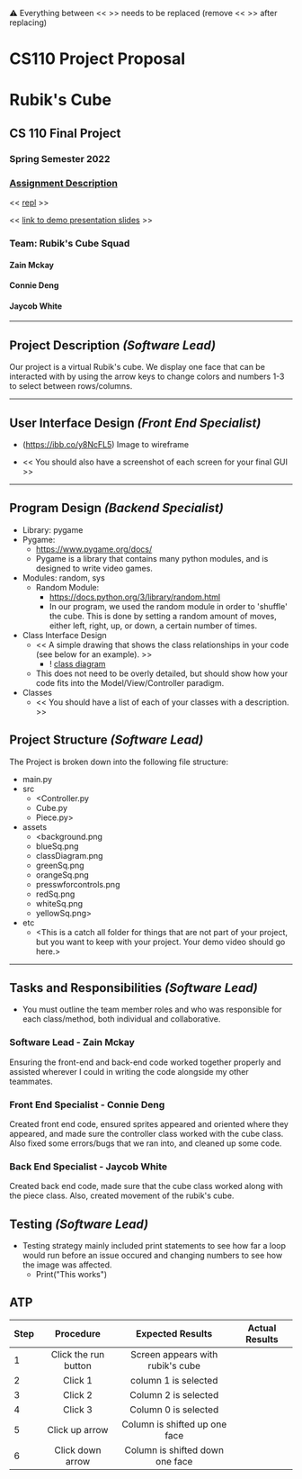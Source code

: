 :warning: Everything between << >> needs to be replaced (remove << >> after replacing)
# CS110 Project Proposal
# Rubik's Cube
## CS 110 Final Project
### Spring Semester 2022
### [Assignment Description](https://docs.google.com/document/d/1H4R6yLL7som1lglyXWZ04RvTp_RvRFCCBn6sqv-82ps/edit#)

<< [repl](#) >>

<< [link to demo presentation slides](#) >>

### Team: Rubik's Cube Squad
#### Zain Mckay
#### Connie Deng
#### Jaycob White

***

## Project Description *(Software Lead)*

Our project is a virtual Rubik's cube. We display one face that can be interacted with by using the arrow keys to change colors and numbers 1-3 to select between rows/columns. 

***    

## User Interface Design *(Front End Specialist)*

* (https://ibb.co/y8NcFL5) Image to wireframe
    
* << You should also have a screenshot of each screen for your final GUI >>

***        

## Program Design *(Backend Specialist)*

* Library: pygame
* Pygame:
    * https://www.pygame.org/docs/
    * Pygame is a library that contains many python modules, and is designed to write video games. 
* Modules: random, sys
    * Random Module:
        * https://docs.python.org/3/library/random.html
        * In our program, we used the random module in order to 'shuffle' the cube. This is done by setting a random amount of moves, either left, right, up, or down, a certain number of times.
* Class Interface Design
    * << A simple drawing that shows the class relationships in your code (see below for an example). >>
        * ! [class diagram](assets/class_diagram.jpg)
    * This does not need to be overly detailed, but should show how your code fits into the Model/View/Controller paradigm.
* Classes
    * << You should have a list of each of your classes with a description. >>

## Project Structure *(Software Lead)*

The Project is broken down into the following file structure:

* main.py
* src
    * <Controller.py
    * Cube.py
    * Piece.py>
* assets
    * <background.png
    * blueSq.png
    * classDiagram.png
    * greenSq.png
    * orangeSq.png
    * presswforcontrols.png
    * redSq.png
    * whiteSq.png
    * yellowSq.png>
* etc
    * <This is a catch all folder for things that are not part of your project, but you want to keep with your project. Your demo video should go here.>

***

## Tasks and Responsibilities *(Software Lead)*

   * You must outline the team member roles and who was responsible for each class/method, both individual and collaborative.

### Software Lead - Zain Mckay

Ensuring the front-end and back-end code worked together properly and assisted wherever I could in writing the code alongside my other teammates. 

### Front End Specialist - Connie Deng

Created front end code, ensured sprites appeared and oriented where they appeared, and made sure the controller class worked with the cube class. Also fixed some errors/bugs that we ran into, and cleaned up some code.

### Back End Specialist - Jaycob White

Created back end code, made sure that the cube class worked along with the piece class. Also, created movement of the rubik's cube.  

## Testing *(Software Lead)*

* Testing strategy mainly included print statements to see how far a loop would run before an issue occured and changing numbers to see how the image was affected.
    * Print("This works") 

## ATP

| Step                  | Procedure     | Expected Results  | Actual Results |
| ----------------------|:-------------:|:-----------------:|:--------------:|
|  1  | Click the run button | Screen appears with rubik's cube |            |
|  2  | Click 1 | column 1 is selected |                 |
|  3  | Click 2 | Column 2 is selected |                  |  
|  4  | Click 3 | Column 0 is selected |                |    
|  5  | Click up arrow | Column is shifted up one face |                   | 
|  6  | Click down arrow | Column is shifted down one face |               | 
